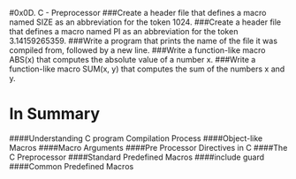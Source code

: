#0x0D. C - Preprocessor
###Create a header file that defines a macro named SIZE as an abbreviation for the token 1024.
###Create a header file that defines a macro named PI as an abbreviation for the token 3.14159265359.
###Write a program that prints the name of the file it was compiled from, followed by a new line.
###Write a function-like macro ABS(x) that computes the absolute value of a number x.
###Write a function-like macro SUM(x, y) that computes the sum of the numbers x and y.
# In Summary
####Understanding C program Compilation Process
####Object-like Macros
####Macro Arguments
####Pre Processor Directives in C
####The C Preprocessor
####Standard Predefined Macros
####include guard
####Common Predefined Macros
